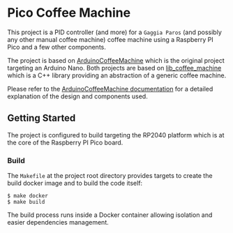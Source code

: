 # Pico Coffee Machine

This project is a PID controller (and more) for a `Gaggia Paros` (and possibly any other manual coffee machine) coffee machine using a Raspberry PI Pico and a few other components.

The project is based on [ArduinoCoffeeMachine](https://github.com/ilcardella/ArduinoCoffeeMachine) which is the original project targeting an Arduino Nano.
Both projects are based on [lib_coffee_machine](https://github.com/ilcardella/lib_coffee_machine) which is a C++ library providing an abstraction of a generic coffee machine.

Please refer to the [ArduinoCoffeeMachine documentation](https://arduinocoffeemachine.readthedocs.io/en/latest/?badge=latest) for a detailed explanation of the design and components used.

## Getting Started

The project is configured to build targeting the RP2040 platform which is at the core of the Raspberry PI Pico board.

### Build

The `Makefile` at the project root directory provides targets to create the build docker image and to build the code itself:

```
$ make docker
$ make build
```

The build process runs inside a Docker container allowing isolation and easier dependencies management.
